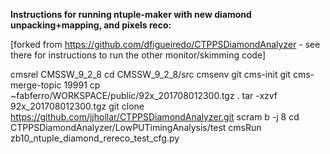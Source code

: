 <b>Instructions for running ntuple-maker with new diamond unpacking+mapping, and pixels reco:</b>

[forked from https://github.com/dfigueiredo/CTPPSDiamondAnalyzer - see there for instructions to run the 
other monitor/skimming code]

cmsrel CMSSW_9_2_8
cd CMSSW_9_2_8/src
cmsenv 
git cms-init
git cms-merge-topic 19991
cp ~fabferro/WORKSPACE/public/92x_201708012300.tgz .
tar -xzvf 92x_201708012300.tgz
git clone https://github.com/jjhollar/CTPPSDiamondAnalyzer.git
scram b -j 8
cd CTPPSDiamondAnalyzer/LowPUTimingAnalysis/test
cmsRun zb10_ntuple_diamond_rereco_test_cfg.py
